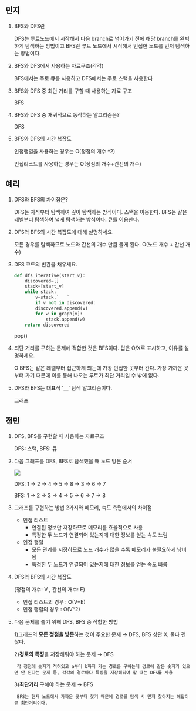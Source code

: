 ## 민지
1. BFS와 DFS란

    DFS는 루트노드에서 시작해서 다음 branch로 넘어가기 전에 해당 branch를 완벽하게 탐색하는 방법이고 BFS란 루트 노드에서 시작해서 인접한 노드를 먼저 탐색하는 방법이다. 

2. BFS와 DFS에서 사용하는 자료구조(각각)

    BFS에서는 주로 큐를 사용하고 DFS에서는 주로 스택을 사용한다

3. BFS와 DFS 중 최단 거리를 구할 때 사용하는 자료 구조

    BFS

4. BFS와 DFS 중 재귀적으로 동작하는 알고리즘은?

    DFS

5. BFS와 DFS의 시간 복잡도

    인접행렬을 사용하는 경우는 O(정접의 개수 ^2)
    
    인접리스트를 사용하는 경우는 O(정점의 개수+간선의 개수)

## 예리

1. DFS와 BFS의 차이점은?

   DFS는 자식부터 탐색하여 깊이 탐색하는 방식이다. 스택을 이용한다.
   BFS는 같은 레벨부터 탐색하여 넓게 탐색하는 방식이다. 큐를 이용한다.

2. DFS와 BFS의 시간 복잡도에 대해 설명하세요.

   모든 경우를 탐색하므로 노드와 간선의 개수 만큼 돌게 된다.
   O(노드 개수 + 간선 개수)

3. DFS 코드의 빈칸을 채우세요.

   ```python
   def dfs_iterative(start_v):
       discovered=[]
       stack=[start_v]
       while stack:
           v=stack.`   `
           if v not in discovered:
           discovered.append(v)
           for w in graph[v]:
               stack.append(w)
       return discovered
   ```

   pop()

4. 최단 거리를 구하는 문제에 적합한 것은 BFS이다. 답은 O/X로 표시하고, 이유를 설명하세요.

   O
   BFS는 같은 레벨부터 접근하게 되는데 가장 인접한 곳부터 간다. 가장 가까운 곳부터 가기 때문에 이를 통해 나오는 루트가 최단 거리일 수 밖에 없다.

5. DFS와 BFS는 대표적 '**\_\_**' 탐색 알고리즘이다.

   그래프

## 정민

1. DFS, BFS를 구현할 때 사용하는 자료구조
    
    DFS: 스택, BFS: 큐
    
2. 다음 그래프를 DFS, BFS로 탐색했을 때 노드 방문 순서

    <img src="https://s3.us-west-2.amazonaws.com/secure.notion-static.com/6839039c-c760-4f97-a53e-c8c53462396d/Untitled.png?X-Amz-Algorithm=AWS4-HMAC-SHA256&X-Amz-Content-Sha256=UNSIGNED-PAYLOAD&X-Amz-Credential=AKIAT73L2G45EIPT3X45%2F20220210%2Fus-west-2%2Fs3%2Faws4_request&X-Amz-Date=20220210T091320Z&X-Amz-Expires=86400&X-Amz-Signature=94f59b36f999a992fa33c82539d785634c4cd46ed3030c9f0a0b3d13d578c5cb&X-Amz-SignedHeaders=host&response-content-disposition=filename%20%3D%22Untitled.png%22&x-id=GetObject"/>

    DFS: 1 → 2 → 4 → 5 → 8 → 3 → 6 → 7

    BFS: 1 → 2 → 3 → 4 → 5 → 6 → 7 → 8

3. 그래프를 구현하는 방법 2가지와 메모리, 속도 측면에서의 차이점

    - 인접 리스트
        - 연결된 정보만 저장하므로 메모리를 효율적으로 사용
        - 특정한 두 노드가 연결되어 있는지에 대한 정보를 얻는 속도 느림
    - 인접 행렬
        - 모든 관계를 저장하므로 노드 개수가 많을 수록 메모리가 불필요하게 낭비됨
        - 특정한 두 노드가 연결되어 있는지에 대한 정보를 얻는 속도 빠름
        

4. DFS와 BFS의 시간 복잡도 

    (정점의 개수: V , 간선의 개수: E)

    - 인접 리스트의 경우 : O(V+E)
    - 인접 행렬의 경우 :  O(V^2)

5. 다음 문제를 풀기 위해 DFS, BFS 중 적합한 방법
    
    1)그래프의 **모든 정점을 방문**하는 것이 주요한 문제 → DFS, BFS 상관 X, 둘다 괜찮다.

    2)**경로의 특징**을 저장해둬야 하는 문제 → DFS

        각 정점에 숫자가 적혀있고 a부터 b까지 가는 경로를 구하는데 경로에 같은 숫자가 있으면 안 된다는 문제 등, 각각의 경로마다 특징을 저장해둬야 할 때는 DFS를 사용

    3)**최단거리** 구해야 하는 문제 → BFS 

        BFS는 현재 노드에서 가까운 곳부터 찾기 때문에 경로를 탐색 시 먼저 찾아지는 해답이 곧 최단거리이다.